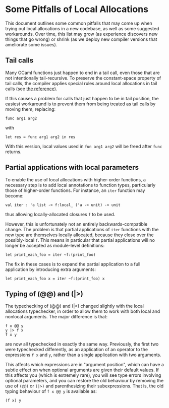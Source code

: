 #  Some Pitfalls of Local Allocations

This document outlines some common pitfalls that may come up when
trying out local allocations in a new codebase, as well as some
suggested workarounds. Over time, this list may grow (as experience
discovers new things that go wrong) or shrink (as we deploy new
compiler versions that ameliorate some issues).


## Tail calls

Many OCaml functions just happen to end in a tail call, even those
that are not intentionally tail-recursive. To preserve the
constant-space property of tail calls, the compiler applies special
rules around local allocations in tail calls (see [the
reference](./local-reference.md)).

If this causes a problem for calls that just happen to be in tail
position, the easiest workaround is to prevent them from being
treated as tail calls by moving them, replacing:

    func arg1 arg2

with

    let res = func arg1 arg2 in res

With this version, local values used in `fun arg1 arg2` will be freed
after `func` returns.

## Partial applications with local parameters

To enable the use of local allocations with higher-order functions, a
necessary step is to add local annotations to function types,
particularly those of higher-order functions. For instance, an `iter`
function may become:

    val iter : 'a list -> f:local_ ('a -> unit) -> unit

thus allowing locally-allocated closures `f` to be used.

However, this is unfortunately not an entirely backwards-compatible
change. The problem is that partial applications of `iter` functions
with the new type are themselves locally allocated, because they close
over the possibly-local `f`. This means in particular that partial
applications will no longer be accepted as module-level definitions:

    let print_each_foo = iter ~f:(print_foo)

The fix in these cases is to expand the partial application to a full
application by introducing extra arguments:

    let print_each_foo x = iter ~f:(print_foo) x

## Typing of (@@) and (|>)

The typechecking of (@@) and (|>) changed slightly with the local
allocations typechecker, in order to allow them to work with both
local and nonlocal arguments. The major difference is that:

    f x @@ y
    y |> f x
    f x y

are now all typechecked in exactly the same way. Previously, the
first two were typechecked differently, as an application of an
operator to the expressions `f x` and `y`, rather than a single
application with two arguments.

This affects which expressions are in "argument position", which can
have a subtle effect on when optional arguments are given their
default values. If this affects you (which is extremely rare), you
will see type errors involving optional parameters, and you can
restore the old behaviour by removing the use of `(@@)` or `(|>)` and
parenthesizing their subexpressions. That is, the old typing behaviour
of `f x @@ y` is available as:

    (f x) y
